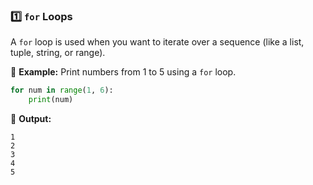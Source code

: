 ### 1️⃣ **`for` Loops**  
A `for` loop is used when you want to iterate over a sequence (like a list, tuple, string, or range).  

🔹 **Example:** Print numbers from 1 to 5 using a `for` loop.  
```python
for num in range(1, 6):
    print(num)
```
🔹 **Output:**  
```
1  
2  
3  
4  
5  
```
